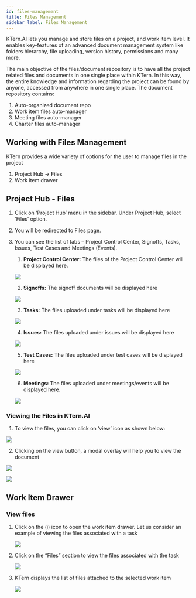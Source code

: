 ```yaml
---
id: files-management
title: Files Management
sidebar_label: Files Management
---
```


KTern.AI lets you manage and store files on a project, and work item level. It enables key-features of an advanced document management system like folders hierarchy, file uploading, version history, permissions and many more.

The main objective of the files/document repository is to have all the project related files and documents in one single place within KTern. In this way, the entire knowledge and information regarding the project can be found by anyone, accessed from anywhere in one single place.
The document repository contains:

1. Auto-organized document repo
2. Work item files auto-manager
3. Meeting files auto-manager
4. Charter files auto-manager

## Working with Files Management

KTern provides a wide variety of options for the user to manage files in the project

1. Project Hub -> Files
2. Work item drawer

## Project Hub - Files

1. Click on ‘Project Hub’ menu in the sidebar. Under Project Hub, select ‘Files’ option.
2. You will be redirected to Files page.
3. You can see the list of tabs – Project Control Center, Signoffs, Tasks, Issues, Test Cases and Meetings (Events).

   1. **Project Control Center:** The files of the Project Control Center will be displayed here.

   ![](https://storage.googleapis.com/ktern-docs-files/files-1.png)

   2. **Signoffs:** The signoff documents will be displayed here

   ![](https://storage.googleapis.com/ktern-docs-files/files-2.png)

   3. **Tasks:** The files uploaded under tasks will be displayed here

   ![](https://storage.googleapis.com/ktern-docs-files/files-3.png)

   4. **Issues:** The files uploaded under issues will be displayed here

   ![](https://storage.googleapis.com/ktern-docs-files/files-4.png)

   5. **Test Cases:** The files uploaded under test cases will be displayed here

   ![](https://storage.googleapis.com/ktern-docs-files/files-5.png)

   6. **Meetings:** The files uploaded under meetings/events will be displayed here.

   ![](https://storage.googleapis.com/ktern-docs-files/files-6.png)

### Viewing the Files in KTern.AI

1. To view the files, you can click on ‘view’ icon as shown below:

![](https://storage.googleapis.com/ktern-docs-files/files-7.png)

2. Clicking on the view button, a modal overlay will help you to view the document

![](https://storage.googleapis.com/ktern-docs-files/files-8.png)

![](https://storage.googleapis.com/ktern-docs-files/files-9.png)

## Work Item Drawer

### View files

1. Click on the (i) icon to open the work item drawer. Let us consider an example of viewing the files
   associated with a task

   ![](https://storage.googleapis.com/ktern-public-files/product-documentation/my-work-items.png)

2. Click on the “Files” section to view the files associated with the task

   ![](https://storage.googleapis.com/ktern-public-files/product-documentation/my-work-items-1.png)

3. KTern displays the list of files attached to the selected work item

   ![](https://storage.googleapis.com/ktern-public-files/product-documentation/my-work-items-2.png)
